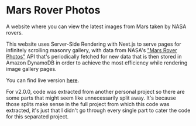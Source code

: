 # Mars Rover Photos

A website where you can view the latest images from Mars taken by NASA rovers.

This website uses Server-Side Rendering with Next.js to serve pages for infinitely scrolling masonry gallery,
with data from NASA's ["Mars Rover Photos"](https://github.com/chrisccerami/mars-photo-api) API
that's periodically fetched for new data that is then stored in Amazon DynamoDB in order to achieve the most efficiency
while rendering image gallery pages.

You can find live version [here](https://mars-rover-photos-itsmedmd.vercel.app).

For v2.0.0, code was extracted from another personal project so there are some parts that might seem like unnecessarily split away. It's because those splits make sense in the full project from which this code was extracted, it's just that I didn't go through every single part to cater the code for this separated project.
